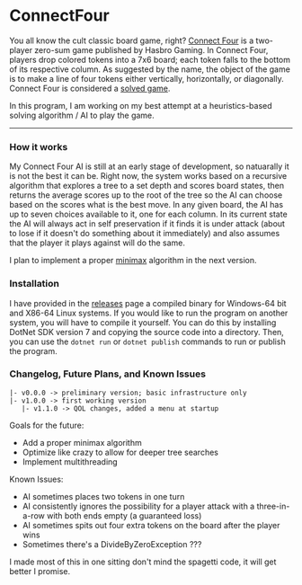 # ConnectFour

You all know the cult classic board game, right?
[Connect Four](https://en.wikipedia.org/wiki/Connect_Four) is a two-player zero-sum game published by Hasbro Gaming. In Connect Four, players drop colored tokens into a 7x6 board; each token falls to the bottom of its respective column. As suggested by the name, the object of the game is to make a line of four tokens either vertically, horizontally, or diagonally. Connect Four is considered a [solved game](https://en.wikipedia.org/wiki/Connect_Four#Mathematical_solution).

In this program, I am working on my best attempt at a heuristics-based solving algorithm / AI to play the game.

---

### How it works

My Connect Four AI is still at an early stage of development, so natuarally it is not the best it can be. Right now, the system works based on a recursive algorithm that explores a tree to a set depth and scores board states, then returns the average scores up to the root of the tree so the AI can choose based on the scores what is the best move. In any given board, the AI has up to seven choices available to it, one for each column. In its current state the AI will always act in self preservation if it finds it is under attack (about to lose if it doesn't do something about it immediately) and also assumes that the player it plays against will do the same. 

I plan to implement a proper [minimax](https://en.wikipedia.org/wiki/Minimax) algorithm in the next version.

### Installation

I have provided in the [releases](https://github.com/PilotGuy772/ConnectFour/releases) page a compiled binary for Windows-64 bit and X86-64 Linux systems. If you would like to run the program on another system, you will have to compile it yourself. You can do this by installing DotNet SDK version 7 and copying the source code into a directory. Then, you can use the `dotnet run` or `dotnet publish` commands to run or publish the program.

### Changelog, Future Plans, and Known Issues

```
|- v0.0.0 -> preliminary version; basic infrastructure only
|- v1.0.0 -> first working version
   |- v1.1.0 -> QOL changes, added a menu at startup
```
Goals for the future:
* Add a proper minimax algorithm
* Optimize like crazy to allow for deeper tree searches
* Implement multithreading

Known Issues:
* AI sometimes places two tokens in one turn
* AI consistently ignores the possibility for a player attack with a three-in-a-row with both ends empty (a guaranteed loss)
* AI sometimes spits out four extra tokens on the board after the player wins
* Sometimes there's a DivideByZeroException ???

I made most of this in one sitting don't mind the spagetti code, it will get better I promise.

